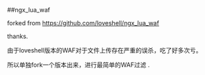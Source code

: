 ##ngx_lua_waf


forked from https://github.com/loveshell/ngx_lua_waf

thanks.

由于loveshell版本的WAF对于文件上传存在严重的误杀，吃了好多次亏。

所以单独fork一个版本出来，进行最简单的WAF过滤 .

